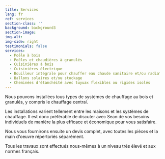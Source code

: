 ```yaml
---
title: Services
lang: fr
ref: services
section-class: ''
background: background3
section-image:
img-alt:
img-side: right
testimonials: false
services:
  - Poêle à bois
  - Poêles et chaudières à granulés
  - Cuisinières à bois
  - Cuisinières électrique
  - Bouilleur intégrale pour chauffer eau chaude sanitaire et/ou radiateurs
  - Ballons solaires et/ou stockage
  - Cheminées d'étanchéité avec tuyuax flexibles ou rigides isolés
---
```



Nous pouvons installées tous types de systèmes de chauffage au bois et granulés, y compris le chauffage central.

Les installations varient tellement entre les maisons et les systèmes de chauffage. Il est donc préférable de discuter avec Sean de vos besoins individuels de manière la plus efficace et économique pour vous satisfaire.

Nous vous fournirons ensuite un devis complet, avec toutes les pièces et la main d'oeuvre répertoriés séparément.

Tous les travaux sont effectués nous-mêmes à un niveau très élevé et aux normes français.
